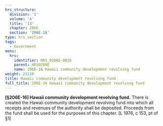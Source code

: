 ```yaml
---
hrs_structure:
  division: '1'
  volume: '4'
  title: '13'
  chapter: 206E
  section: '206E-16'
type: hrs_section
tags:
  - Government
menu:
  hrs:
    identifier: HRS_0206E-0016
    parent: HRS0206E
    name: 206E-16 Hawaii community development revolving fund
weight: 21110
title: Hawaii community development revolving fund
full_title: 206E-16 Hawaii community development revolving fund
---
```

**[§206E-16] Hawaii community development revolving fund.** There is created the Hawaii community development revolving fund into which all receipts and revenues of the authority shall be deposited. Proceeds from the fund shall be used for the purposes of this chapter. [L 1976, c 153, pt of §1]